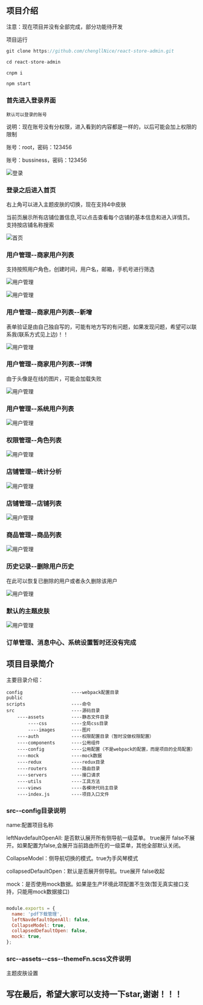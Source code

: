 


## 项目介绍

注意：现在项目并没有全部完成，部分功能待开发

项目运行

```javascript
git clone https://github.com/chengllNice/react-store-admin.git

cd react-store-admin

cnpm i

npm start

```



### 首先进入登录界面

`默认可以登录的账号`

说明：现在账号没有分权限，进入看到的内容都是一样的，以后可能会加上权限的限制

账号：root，密码：123456

账号：bussiness，密码：123456

![登录](./src/assets/images/projectShot/login.jpg)

### 登录之后进入首页

右上角可以进入主题皮肤的切换，现在支持4中皮肤

当前页展示所有店铺位置信息,可以点击查看每个店铺的基本信息和进入详情页。支持按店铺名称搜索

![首页](./src/assets/images/projectShot/home.jpg)

### 用户管理--商家用户列表

支持按照用户角色，创建时间，用户名，邮箱，手机号进行筛选

![用户管理](./src/assets/images/projectShot/userManage1.png)

![用户管理](./src/assets/images/projectShot/userManage3.jpg)

### 用户管理--商家用户列表--新增

表单验证是由自己独自写的，可能有地方写的有问题，如果发现问题，希望可以联系我(联系方式见上边)！！

![用户管理](./src/assets/images/projectShot/userManage2.jpg)

### 用户管理--商家用户列表--详情

由于头像是在线的图片，可能会加载失败

![用户管理](./src/assets/images/projectShot/userManage4.png)

### 用户管理--系统用户列表

![用户管理](./src/assets/images/projectShot/userManage5.jpg)

### 权限管理--角色列表

![用户管理](./src/assets/images/projectShot/roleManage1.jpg)

### 店铺管理--统计分析

![用户管理](./src/assets/images/projectShot/storeManage1.jpg)

### 店铺管理--店铺列表

![用户管理](./src/assets/images/projectShot/storeManage2.jpg)

### 商品管理--商品列表

![用户管理](./src/assets/images/projectShot/goodsManage1.jpg)

### 历史记录--删除用户历史

在此可以恢复已删除的用户或者永久删除该用户

![用户管理](./src/assets/images/projectShot/historyRecord1.jpg)

### 默认的主题皮肤

![用户管理](./src/assets/images/projectShot/theme1.jpg)

### 订单管理、消息中心、系统设置暂时还没有完成


## 项目目录简介

主要目录介绍：

    config                  ----webpack配置目录
    public
    scripts                 ----命令
    src                     ----源码目录
        ----assets          ----静态文件目录
            ----css         ----全局css目录
            ----images      ----图片
        ----auth            ----权限配置目录（暂时没做权限配置）
        ----components      ----公用组件
        ----config          ----公用配置（不是webpack的配置，而是项目的全局配置）
        ----mock            ----mock数据
        ----redux           ----redux目录
        ----routers         ----路由目录
        ----servers         ----接口请求
        ----utils           ----工具方法
        ----views           ----各模块代码主目录
        ----index.js        ----项目入口文件
        

###   src--config目录说明

name:配置项目名称

leftNavdefaultOpenAll: 是否默认展开所有侧导航一级菜单。  true展开  false不展开。如果配置为false,会展开当前路由所在的一级菜单，其他全部默认关闭。

CollapseModel：侧导航切换的模式。true为手风琴模式

collapsedDefaultOpen：默认是否展开侧导航。true展开  false收起

mock：是否使用mock数据。如果是生产环境此项配置不生效(暂无真实接口支持，只能用mock数据接口)

```javascript

module.exports = {
  name: 'pdf下载管理',
  leftNavdefaultOpenAll: false,
  CollapseModel: true,
  collapsedDefaultOpen: false,
  mock: true, 
};

```

###   src--assets--css--themeFn.scss文件说明

主题皮肤设置

## 写在最后，希望大家可以支持一下star,谢谢！！！
